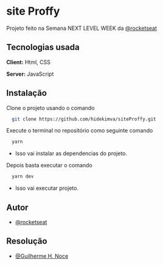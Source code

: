 
# site Proffy

Projeto feito na Semana NEXT LEVEL WEEK da [@rocketseat](https://github.com/rocketseat-education)


## Tecnologias usada

**Client:** Html, CSS

**Server:** JavaScript

  
## Instalação 

Clone o projeto usando o comando

```bash 
  git clone https://github.com/hidekimva/siteProffy.git
```

Execute o terminal no repositório como seguinte comando

```bash 
  yarn
```
- Isso vai instalar as dependencias do projeto.

Depois basta executar o comando
```bash 
  yarn dev
```
- Isso vai executar projeto.
    
## Autor

- [@rocketseat](https://github.com/rocketseat-education)

## Resolução
- [@Guilherme H. Noce](https://github.com/hidekimva)

  

